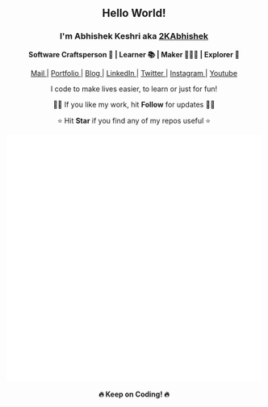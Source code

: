 <div align="center">
  <h2> Hello World! </h2>
   <h3> I'm Abhishek Keshri aka <a href="https://2kabhishek.github.io" target="_blank">2KAbhishek </a> </h3>
   <p> <b>  Software Craftsperson 💼 | Learner 📚 | Maker 👨🏻‍💻 | Explorer 🔎 </b> </p>

   <a href="mailto:iam2kabhishek@gmail.com" target="_blank">Mail </a> |
   <a href="https://2kabhishek.github.io" target="_blank">Portfolio </a> |
   <a href="https://2kabhishek.blogspot.com" target="_blank">Blog </a> |
   <a href="https://linkedin.com/in/2kabhishek" target="_blank">LinkedIn </a> |
   <a href="https://twitter.com/2kabhishek" target="_blank">Twitter </a> |
   <a href="https://www.instagram.com/iam2kabhishek" target="_blank">Instagram </a> |
   <a href="https://www.youtube.com/2kabhishek" target="_blank">Youtube </a>
  <br>
   <p> I code to make lives easier, to learn or just for fun! </p> 
   <p> 🙏🏼 If you like my work, hit <b>Follow</b> for updates 🙏🏼 </p>
   <p> ⭐ Hit <b>Star</b> if you find any of my repos useful ⭐ </p>
  
  ![Metrics](https://github.com/2kabhishek/2kabhishek/blob/main/github-metrics.svg)
   <p> <b> 🔥 Keep on Coding! 🔥 </b></p>
</div>
